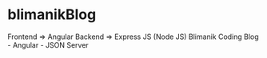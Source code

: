 # blimanikBlog
 Frontend => Angular
 Backend  => Express JS (Node JS)
 Blimanik Coding Blog - Angular - JSON Server

